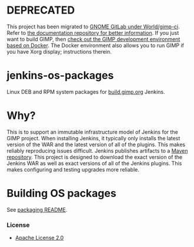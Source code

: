 # DEPRECATED

This project has been migrated to [GNOME GitLab under World/gimp-ci](https://gitlab.gnome.org/World/gimp-ci).  Refer to [the documentation repository for better information](https://gitlab.gnome.org/World/gimp-ci/documentation).  If you just want to build GIMP, then [check out the GIMP development environment based on Docker](https://gitlab.gnome.org/World/gimp-ci/docker-gimp).  The Docker environment also allows you to run GIMP if you have Xorg display; instructions therein.

# jenkins-os-packages

Linux DEB and RPM system packages for [build.gimp.org](https://build.gimp.org/)
Jenkins.

# Why?

This is to support an immutable infrastructure model of Jenkins for the GIMP
project.  When installing Jenkins, it typically only installs the latest version
of the WAR and the latest version of all of the plugins.  This makes reliably
reproducing issues difficult.  Jenkins publishes artifacts to a [Maven
repository](https://repo.jenkins-ci.org/).  This project is designed to download
the exact version of the Jenkins WAR as well as exact versions of all of the
Jenkins plugins.  This makes configuring and testing upgrades more reliable.

# Building OS packages

See [packaging README](./packaging/README.md).

### License

* [Apache License 2.0](LICENSE)
